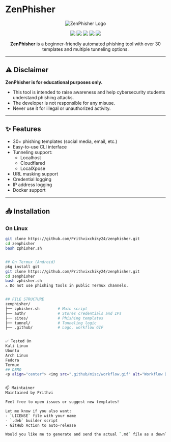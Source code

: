 # ZenPhisher

<p align="center">
  <img src=".github/misc/logo.png" alt="ZenPhisher Logo">
</p>

<p align="center">
  <img src="https://img.shields.io/badge/Version-1.0.0-green?style=for-the-badge">
  <img src="https://img.shields.io/github/license/Prithvixchiky24/zenphisher?style=for-the-badge">
  <img src="https://img.shields.io/github/stars/Prithvixchiky24/zenphisher?style=for-the-badge">
  <img src="https://img.shields.io/github/issues/Prithvixchiky24/zenphisher?color=red&style=for-the-badge">
  <img src="https://img.shields.io/github/forks/Prithvixchiky24/zenphisher?color=teal&style=for-the-badge">
</p>

<p align="center"><b>ZenPhisher</b> is a beginner-friendly automated phishing tool with over 30 templates and multiple tunneling options.</p>

---

## ⚠️ Disclaimer

**ZenPhisher is for educational purposes only.**

- This tool is intended to raise awareness and help cybersecurity students understand phishing attacks.
- The developer is not responsible for any misuse.
- Never use it for illegal or unauthorized activity.

---

## ✨ Features

- 30+ phishing templates (social media, email, etc.)
- Easy-to-use CLI interface
- Tunneling support:
  - Localhost
  - Cloudflared
  - LocalXpose
- URL masking support
- Credential logging
- IP address logging
- Docker support

---

## 📥 Installation

### On Linux

```bash
git clone https://github.com/Prithvixchiky24/zenphisher.git
cd zenphisher
bash zphisher.sh


## On Termux (Android)
pkg install git
git clone https://github.com/Prithvixchiky24/zenphisher.git
cd zenphisher
bash zphisher.sh
⚠️ Do not use phishing tools in public Termux channels.


## FILE STRUCTURE
zenphisher/
├── zphisher.sh        # Main script
├── auth/              # Stores credentials and IPs
├── sites/             # Phishing templates
├── tunnel/            # Tunneling logic
├── .github/           # Logo, workflow GIF


✅ Tested On
Kali Linux
Ubuntu
Arch Linux
Fedora
Termux
## DEMO
<p align="center"> <img src=".github/misc/workflow.gif" alt="Workflow Demo"> </p>


📫 Maintainer
Maintained by Prithvi

Feel free to open issues or suggest new templates!

Let me know if you also want:
- `LICENSE` file with your name  
- `.deb` builder script  
- GitHub Action to auto-release  

Would you like me to generate and send the actual `.md` file as a downloadable file too?
